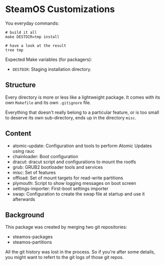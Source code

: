 SteamOS Customizations
======================

You everyday commands:

    # build it all
    make DESTDIR=tmp install

    # have a look at the result
    tree tmp

Expected Make variables (for packagers):
- `DESTDIR`: Staging installation directory.


Structure
---------

Every directory is more or less like a lightweight package. It comes with its
own `Makefile` and its own `.gitignore` file.

Everything that doesn't really belong to a particular feature, or is too small
to deserve its own sub-directory, ends up in the directory `misc`.


Content
-------

 * atomic-update: Configuration and tools to perform Atomic Updates using rauc
 * chainloader: Boot configuration
 * dracut: dracut script and configurations to mount the rootfs
 * grub: GRUB2 bootloader tools and services
 * misc: Set of features
 * offload: Set of mount targets for read-write partitions
 * plymouth: Script to show logging messages on boot screen
 * settings-importer: First-boot settings importer
 * swap: Configuration to create the swap file at startup and use it afterwards


Background
----------

This package was created by merging two git repositories:
- steamos-packages
- steamos-partitions

All the git history was lost in the process. So if you're after some details,
you might want to refert to the git logs of those git repos.

